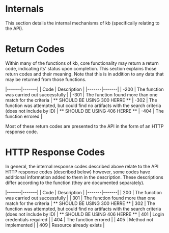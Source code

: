 # Internals #

This section details the internal mechanisms of kb (specifically relating to the API).

# Return Codes #

Within many of the functions of kb, core functionality may return a return code, indicating its' status upon completion.
This section explains those return codes and their meaning. Note that this is in addition to any data that may be returned from those functions.

|-------|-------|
| Code | Description |
|-------|-------|
| -200 | The function was carried out successfully |
| -301 | The function found more than one match for the criteria |    ** SHOULD BE USING 300 HERRE **
| -302 | The function was attempted, but could find no artifacts with the search criteria (does not include by ID) | ** SHOULD BE USING 406 HERRE **
| -404 | The function errored |



Most of these return codes are presented to the API in the form of an HTTP response code.


# HTTP Response Codes #

In general, the internal response codes described above relate to the API HTTP response codes (described below) however, some codes have additional information added to them in the description. These descriptions differ according to the function (they are documented separately).

|-------|-------|
| Code | Description |
|-------|-------|
| 200 | The function was carried out successfully |
| 301 | The function found more than one match for the criteria |   ** SHOULD BE USING 300 HERRE **
| 302 | The function was attempted, but could find no artifacts with the search criteria (does not include by ID) | ** SHOULD BE USING 406 HERRE **
| 401 | Login credentials required |
| 404 | The function errored |
| 405 | Method not implemented |
| 409 | Resource already exists |
